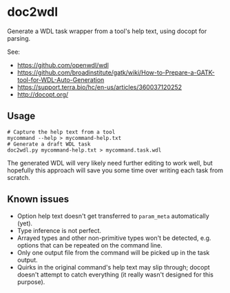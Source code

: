 doc2wdl
=======

Generate a WDL task wrapper from a tool's help text, using docopt for parsing.

See:

- https://github.com/openwdl/wdl
- https://github.com/broadinstitute/gatk/wiki/How-to-Prepare-a-GATK-tool-for-WDL-Auto-Generation
- https://support.terra.bio/hc/en-us/articles/360037120252
- http://docopt.org/


Usage
-----

    # Capture the help text from a tool
    mycommand --help > mycommand-help.txt
    # Generate a draft WDL task
    doc2wdl.py mycommand-help.txt > mycommand.task.wdl

The generated WDL will very likely need further editing to work well, but hopefully this
approach will save you some time over writing each task from scratch.


Known issues
------------

- Option help text doesn't get transferred to `param_meta` automatically (yet).
- Type inference is not perfect.
- Arrayed types and other non-primitive types won't be detected, e.g. options that can
  be repeated on the command line.
- Only one output file from the command will be picked up in the task output.
- Quirks in the original command's help text may slip through; docopt doesn't attempt to
  catch everything (it really wasn't designed for this purpose).

